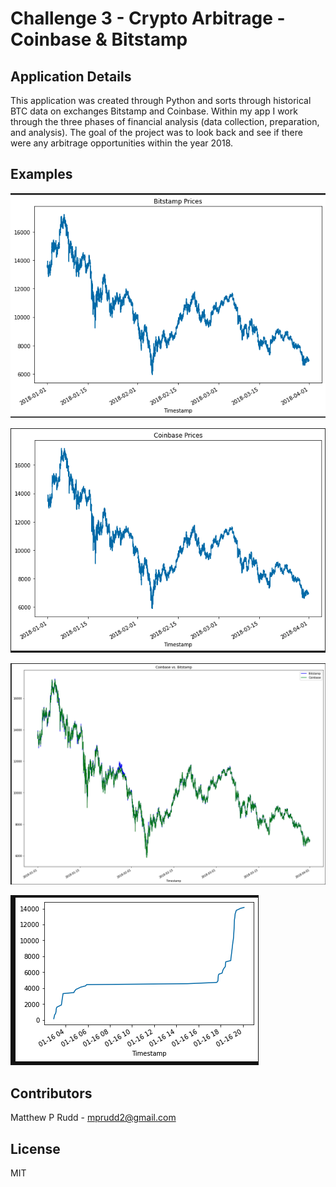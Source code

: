 # Challenge 3 - Crypto Arbitrage - Coinbase & Bitstamp

## Application Details

This application was created through Python and sorts through historical BTC data on exchanges Bitstamp and Coinbase.  Within my app I work through the three phases of financial analysis (data collection, preparation, and analysis).  The goal of the project was to look back and see if there were any arbitrage opportunities within the year 2018.

## Examples
![Bitstamp gragh](Images/pic1.png)

![Coinbase_graph](Images/pic2.png)

![Coinbase_Bitstamp_overlay](Images/pic3.png)

![Cumulative_sum_Jan16](Images/pic5.png)

## Contributors
Matthew P Rudd - mprudd2@gmail.com

## License 
MIT